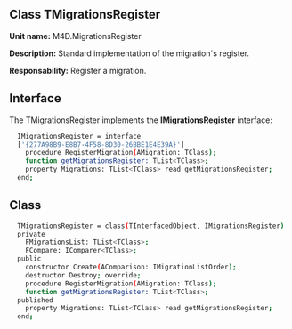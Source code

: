 
## Class **TMigrationsRegister**

**Unit name:** M4D.MigrationsRegister

**Description:** Standard implementation of the migration´s register.

**Responsability:** Register a migration.

## Interface ##
The TMigrationsRegister implements the **IMigrationsRegister** interface:
```sh
  IMigrationsRegister = interface
  ['{277A98B9-E8B7-4F58-8D30-26BBE1E4E39A}']
    procedure RegisterMigration(AMigration: TClass);
    function getMigrationsRegister: TList<TClass>;
    property Migrations: TList<TClass> read getMigrationsRegister;
  end;
```

## Class ##

```sh
  TMigrationsRegister = class(TInterfacedObject, IMigrationsRegister)
  private
    FMigrationsList: TList<TClass>;
    FCompare: IComparer<TClass>;
  public
    constructor Create(AComparison: IMigrationListOrder);
    destructor Destroy; override;
    procedure RegisterMigration(AMigration: TClass);
    function getMigrationsRegister: TList<TClass>;
  published
    property Migrations: TList<TClass> read getMigrationsRegister;
  end;
```